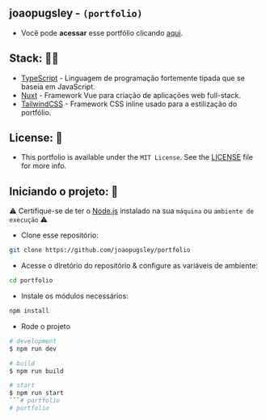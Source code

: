 ## joaopugsley - `(portfolio)`
- Você pode **acessar** esse portfólio clicando <a href="https://joaopugsley.dev">aqui</a>.

## Stack: 👨‍💻
- <a href="https://www.typescriptlang.org/">TypeScript</a> - Linguagem de programação fortemente tipada que se baseia em JavaScript.
- <a href="https://nuxt.com/">Nuxt</a> - Framework Vue para criação de aplicações web full-stack.
- <a href="https://tailwindcss.com/">TailwindCSS</a> - Framework CSS inline usado para a estilização do portfólio.

## License: 📃
- This portfolio is available under the ``MIT License``. See the <a href="https://github.com/joaopugsley/portfolio/blob/main/LICENSE">LICENSE</a> file for more info.

## Iniciando o projeto: 🔧
⚠ Certifique-se de ter o <a href="https://nodejs.org/">Node.js</a> instalado na sua `máquina` ou `ambiente de execução` ⚠
- Clone esse repositório:
```bash
git clone https://github.com/joaopugsley/portfolio
```
- Acesse o diretório do repositório & configure as variáveis de ambiente:
```bash
cd portfolio
```
- Instale os módulos necessários:
```bash
npm install
```
- Rode o projeto
```bash
# development
$ npm run dev

# build
$ npm run build

# start
$ npm run start
```# portfolio
# portfolio
